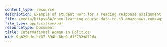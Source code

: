 ```yaml
---
content_type: resource
description: Example of student work for a reading response assignment.
file: /media/https%3A/open-learning-course-data-rc.s3.amazonaws.com/wgs-s10-gender-power-leadership-and-the-workplace-spring-2014/9ab29bdebf87594b6bc9d157339072da_MITWGS_S10S14_Pres_Women.pdf
file_type: application/pdf
resourcetype: Document
title: International Women in Politics
uid: 9ab29bde-bf87-594b-6bc9-d157339072da
---
```

